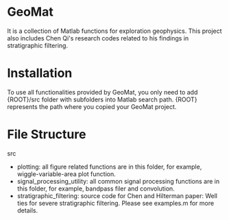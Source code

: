 # GeoMat
It is a collection of Matlab functions for exploration geophysics. This project also includes Chen Qi's research codes related to his findings in stratigraphic filtering.

Installation
============
To use all functionalities provided by GeoMat, you only need to add {ROOT}/src folder with subfolders into Matlab search path. {ROOT} represents the path where you copied your GeoMat project.

File Structure
===============
src
  - plotting: all figure related functions are in this folder, for example, wiggle-variable-area plot function.
  - signal_processing_utility: all common signal processing functions are in this folder, for example, bandpass filer and convolution.
  - stratigraphic_filtering: source code for Chen and Hilterman paper: Well ties for severe stratigraphic filtering. Please see examples.m for more details.
